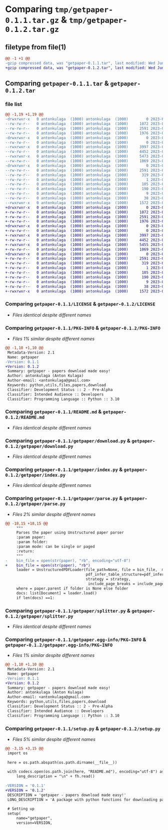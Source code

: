 # Comparing `tmp/getpaper-0.1.1.tar.gz` & `tmp/getpaper-0.1.2.tar.gz`

## filetype from file(1)

```diff
@@ -1 +1 @@
-gzip compressed data, was "getpaper-0.1.1.tar", last modified: Wed Jun 21 21:32:18 2023, max compression
+gzip compressed data, was "getpaper-0.1.2.tar", last modified: Wed Jun 21 22:08:49 2023, max compression
```

## Comparing `getpaper-0.1.1.tar` & `getpaper-0.1.2.tar`

### file list

```diff
@@ -1,19 +1,19 @@
-drwxrwxr-x   0 antonkulaga  (1000) antonkulaga  (1000)        0 2023-06-21 21:32:18.718173 getpaper-0.1.1/
--rw-rw-r--   0 antonkulaga  (1000) antonkulaga  (1000)     1072 2023-06-20 19:48:29.000000 getpaper-0.1.1/LICENSE
--rw-rw-r--   0 antonkulaga  (1000) antonkulaga  (1000)     2591 2023-06-21 21:32:18.718173 getpaper-0.1.1/PKG-INFO
--rw-rw-r--   0 antonkulaga  (1000) antonkulaga  (1000)     1976 2023-06-21 14:08:28.000000 getpaper-0.1.1/README.md
-drwxrwxr-x   0 antonkulaga  (1000) antonkulaga  (1000)        0 2023-06-21 21:32:18.718173 getpaper-0.1.1/getpaper/
--rw-rw-r--   0 antonkulaga  (1000) antonkulaga  (1000)        0 2023-06-20 20:08:46.000000 getpaper-0.1.1/getpaper/__init__.py
--rwxrwxr-x   0 antonkulaga  (1000) antonkulaga  (1000)     3997 2023-06-21 14:18:41.000000 getpaper-0.1.1/getpaper/download.py
--rw-rw-r--   0 antonkulaga  (1000) antonkulaga  (1000)     4452 2023-06-21 21:08:34.000000 getpaper-0.1.1/getpaper/index.py
--rwxrwxr-x   0 antonkulaga  (1000) antonkulaga  (1000)     5473 2023-06-21 21:31:41.000000 getpaper-0.1.1/getpaper/parse.py
--rw-rw-r--   0 antonkulaga  (1000) antonkulaga  (1000)     1069 2023-06-21 21:08:34.000000 getpaper-0.1.1/getpaper/splitter.py
-drwxrwxr-x   0 antonkulaga  (1000) antonkulaga  (1000)        0 2023-06-21 21:32:18.718173 getpaper-0.1.1/getpaper.egg-info/
--rw-rw-r--   0 antonkulaga  (1000) antonkulaga  (1000)     2591 2023-06-21 21:32:18.000000 getpaper-0.1.1/getpaper.egg-info/PKG-INFO
--rw-rw-r--   0 antonkulaga  (1000) antonkulaga  (1000)      319 2023-06-21 21:32:18.000000 getpaper-0.1.1/getpaper.egg-info/SOURCES.txt
--rw-rw-r--   0 antonkulaga  (1000) antonkulaga  (1000)        1 2023-06-21 21:32:18.000000 getpaper-0.1.1/getpaper.egg-info/dependency_links.txt
--rw-rw-r--   0 antonkulaga  (1000) antonkulaga  (1000)      105 2023-06-21 21:32:18.000000 getpaper-0.1.1/getpaper.egg-info/entry_points.txt
--rw-rw-r--   0 antonkulaga  (1000) antonkulaga  (1000)      190 2023-06-21 21:32:18.000000 getpaper-0.1.1/getpaper.egg-info/requires.txt
--rw-rw-r--   0 antonkulaga  (1000) antonkulaga  (1000)        9 2023-06-21 21:32:18.000000 getpaper-0.1.1/getpaper.egg-info/top_level.txt
--rw-rw-r--   0 antonkulaga  (1000) antonkulaga  (1000)       38 2023-06-21 21:32:18.718173 getpaper-0.1.1/setup.cfg
--rwxrwxr-x   0 antonkulaga  (1000) antonkulaga  (1000)     1572 2023-06-21 21:31:59.000000 getpaper-0.1.1/setup.py
+drwxrwxr-x   0 antonkulaga  (1000) antonkulaga  (1000)        0 2023-06-21 22:08:49.405064 getpaper-0.1.2/
+-rw-rw-r--   0 antonkulaga  (1000) antonkulaga  (1000)     1072 2023-06-20 19:48:29.000000 getpaper-0.1.2/LICENSE
+-rw-rw-r--   0 antonkulaga  (1000) antonkulaga  (1000)     2591 2023-06-21 22:08:49.405064 getpaper-0.1.2/PKG-INFO
+-rw-rw-r--   0 antonkulaga  (1000) antonkulaga  (1000)     1976 2023-06-21 14:08:28.000000 getpaper-0.1.2/README.md
+drwxrwxr-x   0 antonkulaga  (1000) antonkulaga  (1000)        0 2023-06-21 22:08:49.405064 getpaper-0.1.2/getpaper/
+-rw-rw-r--   0 antonkulaga  (1000) antonkulaga  (1000)        0 2023-06-20 20:08:46.000000 getpaper-0.1.2/getpaper/__init__.py
+-rwxrwxr-x   0 antonkulaga  (1000) antonkulaga  (1000)     3997 2023-06-21 14:18:41.000000 getpaper-0.1.2/getpaper/download.py
+-rw-rw-r--   0 antonkulaga  (1000) antonkulaga  (1000)     4452 2023-06-21 21:08:34.000000 getpaper-0.1.2/getpaper/index.py
+-rwxrwxr-x   0 antonkulaga  (1000) antonkulaga  (1000)     5455 2023-06-21 21:39:55.000000 getpaper-0.1.2/getpaper/parse.py
+-rw-rw-r--   0 antonkulaga  (1000) antonkulaga  (1000)     1069 2023-06-21 21:08:34.000000 getpaper-0.1.2/getpaper/splitter.py
+drwxrwxr-x   0 antonkulaga  (1000) antonkulaga  (1000)        0 2023-06-21 22:08:49.405064 getpaper-0.1.2/getpaper.egg-info/
+-rw-rw-r--   0 antonkulaga  (1000) antonkulaga  (1000)     2591 2023-06-21 22:08:49.000000 getpaper-0.1.2/getpaper.egg-info/PKG-INFO
+-rw-rw-r--   0 antonkulaga  (1000) antonkulaga  (1000)      319 2023-06-21 22:08:49.000000 getpaper-0.1.2/getpaper.egg-info/SOURCES.txt
+-rw-rw-r--   0 antonkulaga  (1000) antonkulaga  (1000)        1 2023-06-21 22:08:49.000000 getpaper-0.1.2/getpaper.egg-info/dependency_links.txt
+-rw-rw-r--   0 antonkulaga  (1000) antonkulaga  (1000)      105 2023-06-21 22:08:49.000000 getpaper-0.1.2/getpaper.egg-info/entry_points.txt
+-rw-rw-r--   0 antonkulaga  (1000) antonkulaga  (1000)      190 2023-06-21 22:08:49.000000 getpaper-0.1.2/getpaper.egg-info/requires.txt
+-rw-rw-r--   0 antonkulaga  (1000) antonkulaga  (1000)        9 2023-06-21 22:08:49.000000 getpaper-0.1.2/getpaper.egg-info/top_level.txt
+-rw-rw-r--   0 antonkulaga  (1000) antonkulaga  (1000)       38 2023-06-21 22:08:49.405064 getpaper-0.1.2/setup.cfg
+-rwxrwxr-x   0 antonkulaga  (1000) antonkulaga  (1000)     1572 2023-06-21 22:08:35.000000 getpaper-0.1.2/setup.py
```

### Comparing `getpaper-0.1.1/LICENSE` & `getpaper-0.1.2/LICENSE`

 * *Files identical despite different names*

### Comparing `getpaper-0.1.1/PKG-INFO` & `getpaper-0.1.2/PKG-INFO`

 * *Files 1% similar despite different names*

```diff
@@ -1,10 +1,10 @@
 Metadata-Version: 2.1
 Name: getpaper
-Version: 0.1.1
+Version: 0.1.2
 Summary: getpaper - papers download made easy!
 Author: antonkulaga (Anton Kulaga)
 Author-email: <antonkulaga@gmail.com>
 Keywords: python,utils,files,papers,download
 Classifier: Development Status :: 2 - Pre-Alpha
 Classifier: Intended Audience :: Developers
 Classifier: Programming Language :: Python :: 3.10
```

### Comparing `getpaper-0.1.1/README.md` & `getpaper-0.1.2/README.md`

 * *Files identical despite different names*

### Comparing `getpaper-0.1.1/getpaper/download.py` & `getpaper-0.1.2/getpaper/download.py`

 * *Files identical despite different names*

### Comparing `getpaper-0.1.1/getpaper/index.py` & `getpaper-0.1.2/getpaper/index.py`

 * *Files identical despite different names*

### Comparing `getpaper-0.1.1/getpaper/parse.py` & `getpaper-0.1.2/getpaper/parse.py`

 * *Files 2% similar despite different names*

```diff
@@ -18,15 +18,15 @@
     """
     Parses the paper using Unstructured paper parser
     :param paper:
     :param folder:
     :param mode: can be single or paged
     :return:
     """
-    bin_file = open(str(paper), "rb", encoding="utf-8")
+    bin_file = open(str(paper), "rb")
     loader = UnstructuredPDFLoader(file_path=None, file = bin_file,  mode=mode,
                                    pdf_infer_table_structure=pdf_infer_table_structure,
                                    strategy = strategy,
                                     include_page_breaks = include_page_breaks)
     where = paper.parent if folder is None else folder
     docs: list[Document] = loader.load()
     if len(docs) ==1:
```

### Comparing `getpaper-0.1.1/getpaper/splitter.py` & `getpaper-0.1.2/getpaper/splitter.py`

 * *Files identical despite different names*

### Comparing `getpaper-0.1.1/getpaper.egg-info/PKG-INFO` & `getpaper-0.1.2/getpaper.egg-info/PKG-INFO`

 * *Files 1% similar despite different names*

```diff
@@ -1,10 +1,10 @@
 Metadata-Version: 2.1
 Name: getpaper
-Version: 0.1.1
+Version: 0.1.2
 Summary: getpaper - papers download made easy!
 Author: antonkulaga (Anton Kulaga)
 Author-email: <antonkulaga@gmail.com>
 Keywords: python,utils,files,papers,download
 Classifier: Development Status :: 2 - Pre-Alpha
 Classifier: Intended Audience :: Developers
 Classifier: Programming Language :: Python :: 3.10
```

### Comparing `getpaper-0.1.1/setup.py` & `getpaper-0.1.2/setup.py`

 * *Files 5% similar despite different names*

```diff
@@ -3,15 +3,15 @@
 import os
 
 here = os.path.abspath(os.path.dirname(__file__))
 
 with codecs.open(os.path.join(here, "README.md"), encoding="utf-8") as fh:
     long_description = "\n" + fh.read()
 
-VERSION = '0.1.1'
+VERSION = '0.1.2'
 DESCRIPTION = 'getpaper - papers download made easy!'
 LONG_DESCRIPTION = 'A package with python functions for downloading papers'
 
 # Setting up
 setup(
     name="getpaper",
     version=VERSION,
```

